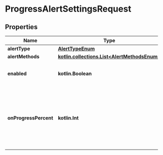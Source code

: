 
# ProgressAlertSettingsRequest

## Properties
Name | Type | Description | Notes
------------ | ------------- | ------------- | -------------
**alertType** | [**AlertTypeEnum**](AlertTypeEnum.md) |  | 
**alertMethods** | [**kotlin.collections.List&lt;AlertMethodsEnum&gt;**](AlertMethodsEnum.md) |  |  [optional]
**enabled** | **kotlin.Boolean** | Enable or disable this alert channel |  [optional]
**onProgressPercent** | **kotlin.Int** | Progress notification interval. Example: 25 will notify you at 25%, 50%, 75%, and 100% progress |  [optional]



